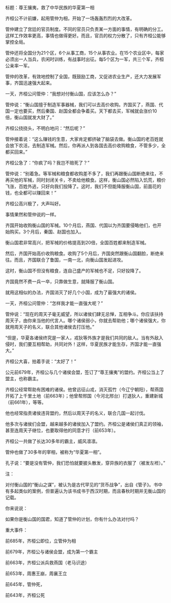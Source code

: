 标题：尊王攘夷，救了中华民族的华夏第一相



齐桓公不计前嫌，起用管仲为相，开始了一场轰轰烈烈的大改革。

管仲建立了宫廷的官员制度。不同的官员只负责某一方面的事情，有明确的分工。这样工作效率更高，事情也做得更好。而且，官员的权力分散了，只有齐桓公能够掌控全局。

管仲还将全国分为21个区，6个从事工商，15个从事农业。在15个农业区中，每家必须出一人当兵，农闲时训练，有战事时出征。每5个区为一军，共三个军，齐桓公亲率一军。

管仲的改革，有效地控制了全国，既鼓励工商，又促进农业生产，还大力发展军事，齐国迅速强大起来。



一天，齐桓公问管仲：“我想对付衡山国，应该怎么办？”

管仲说：“衡山国擅于制造军事器械，我们可以去高价收购。齐国买了，燕国、代国一定也要买，然后秦国、赵国全都会争着买。天下都去买，军械就会涨价10倍，衡山国就发大财了。”

齐桓公挠挠头，不明白地问：“然后呢？”

管仲接着说：“这么赚钱的生意，大家肯定都挤破了脑袋去做。衡山国的老百姓就会放下农活，去制造军械。然后，你再派人到各国去高价收购粮食，不管多少，全都买回来。”

齐桓公急了：“你疯了吗？我岂不赔死了？”

管仲说：“别着急。等军械和粮食都收购差不多了，我们再跟衡山国断绝来往，不再买他的军械，同时封闭关卡，不卖给他粮食。这样，衡山国必然陷入饥荒，粮价飞涨，百姓外逃，只好向我们投降了。这时，我们不但能降服衡山国，前面花的钱，也全都可以赚回来！”

齐桓公高兴极了，大声叫好。



事情果然和管仲说的一样。

齐国开始收购衡山国的军械。10个月后，燕国、代国以为齐国要侵略他们，也开始购买。3个月后，秦国、赵国也加入。

衡山国君非常高兴，把军械的价格提高到20倍，全国百姓都来制造军械。

然后，齐国开始高价收购粮食。收购了5个月后，齐国突然跟衡山国翻脸，断绝来往。而且，齐国联合了鲁国，一南一北，向衡山国发起进攻。

这时，衡山国不但没有粮食，连自己盛产的军械也不足，只好投降了。

齐国竟然不费一兵一卒，只靠做生意，就降服了衡山国。

就用这相似的办法，齐国消灭了好几个小国，成为了最强大的诸侯。



一天，齐桓公问管仲：“怎样我才能一直强大呢？”

管仲说：“现在的周天子毫无威望，所以诸侯们肆无忌惮，互相争斗。你应该扶持周天子，由你来当他的代言人。哪个诸侯弱小，你就去帮助他；哪个诸侯强大，你就用周天子的名义，联合其他诸侯去打压他。”

“但是，华夏各诸侯终究是一家人，戎狄等外族才是我们共同的敌人。当有外敌入侵时，我们要互相帮助，共同对外！这样，华夏民族才能生存，齐国才能一直强大。”

齐桓公大喜，拍着手说：“太好了！”



公元前679年，齐桓公与几个诸侯会盟，签订了“尊王攘夷”的盟约。齐桓公当上了盟主，也称霸主。

齐桓公经常帮助有困难的诸侯。他曾远征山戎，消灭孤竹（今辽宁朝阳），帮燕国开拓了上千里土地（前663年）；他曾帮邢国（今河北邢台）打退狄人，重建新城（前661年），等等。

他也经常指责诸侯违背盟约，然后以周天子的名义，联合几国一起讨伐。

他多次与诸侯们会盟，越来越多的诸侯加入了盟约。齐桓公是诸侯们真正的领袖，甚至连周天子继位，也要取得他的同意才行（前653年）。

齐桓公一共做了长达30多年的霸主，威风凛凛。

管仲也做了30多年的宰相，被称为“华夏第一相”。

孔子说：“要是没有管仲，我们恐怕就要披头散发，穿异族的衣服了（被发左袵）。”



注：

对付衡山国的“衡山之谋”，被认为是古代罕见的“货币战争”，出自《管子》。书中有多起类似的案例，但普遍认为该书成书于西汉时期，而且春秋时期并无衡山国的记载。



你来说说：

如果你是衡山国的国君，知道了管仲的计划，你有什么办法对付吗？



重大事件：

前685年，齐桓公即位，立管仲为相

前679年，齐桓公与诸侯会盟，成为第一个霸主

前663年，齐桓公派兵救燕国（老马识途）

前653年，周惠王崩，周襄王立

前645年，管仲死，

前643年，齐桓公死